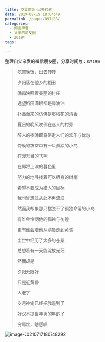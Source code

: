 ```yaml
---
title: 吃罢晚饭-出去转转
date: 2019-08-19 18:07:49
permalink: /pages/097128/
categories:
  - 闲言碎语
  - 父亲的朋友圈
  - 2019年
tags:
  - 
---
```

整理自父亲发的微信朋友圈，分享时间为：`8月19日`



> 吃罢晚饭，出去转转
>
> 
>
> 夕阳落在他乡的稻田
>
> 晚霞映照着美丽的村庄
>
> 远望稻田满眼都是绿油油
>
> 扑鼻而来的仿佛是那稻花的清香
>
> 夏日的晚风吹佛在迷人的村旁
>
> 醉人的夜晚即将带走人们的欢乐与忧愁
>
> 
>
> 
>
> 傍晚的夜空中有一只孤独的小鸟
>
> 在漫无目的飞翔
>
> 在即将上演的暮色里
>
> 努力的地寻找着可以栖身的树梢
>
> 希望不要成为猎人的目标
>
> 我也曾想过从此不再流浪
>
> 然而我却象那只摆脱不了孤独命运的小鸟
>
> 有谁会怜悯他的孤独与彷徨
>
> 更有谁会陪他从清晨走到黄昏
>
> 尘世中经历了太多的苍桑
>
> 总想着有一天能淀放光茫
>
> 然而却是
>
> 夕阳无限好
>
> 只是近黄昏
>
> 人老了
>
> 岁月神偷已经把我逼到了
>
> 好汉不提当年勇的年龄了
>
> 
>
> 穷屌丝，瞎感叹

![image-20210717180748292](https://tva4.sinaimg.cn/large/008k1Yt0ly1gskck9yfusj30f60vrtel.jpg)